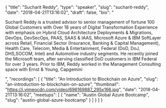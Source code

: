 {
  "title": "Sucharit Reddy",
  "type": "speaker",
  "slug": "sucharit-reddy",
  "date": "2018-04-21T13:16:02",
  "draft": false,
  "bio": "<p>Sucharit Reddy is a trusted advisor to senior management of fortune 100 Global Customers with Over 18 years of Digital Transformation Experience with emphasis on Hybrid Cloud Architecture Deployments & Migrations, DevOps, DevSecOps, PAAS, SAAS & IAAS, Microsoft Azure & IBM SoftLayer across Retail, Financial Sector (Insurance, Banking & Capital Management), Health Care, Telecom, Media & Entertainment, Federal (DoD, DoJ, DHS,SOCOM, Intel) and Automotive industry segments. He recently joined the Microsoft team, after serving classified DoD customers in IBM Federal for over 3 years. Prior to IBM, Reddy worked in the Management Consulting space with Ernst & Young, Capgemini</p>",
  "recordings": [
    {
      "title": "An Introduction to Blockchain on Azure",
      "slug": "an-introduction-to-blockchain-on-azure",
      "thumbnail": "https://i.vimeocdn.com/video/696169887_295x166.jpg",
      "date": "2018-04-21T13:16:02",
      "meetups": [
        {
          "name": "Austin Global Azure Bootcamp",
          "slug": "austin-global-azure-bootcamp"
        }
      ]
    }
  ]
}